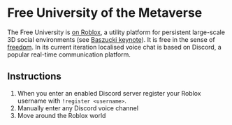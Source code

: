 # Free University of the Metaverse

The Free University is [on Roblox](https://www.roblox.com/games/6233302798/Metauni), a utility platform for persistent large-scale 3D social environments (see [Baszucki keynote](https://www.youtube.com/watch?v=G00GlCJc0mU)). It is free in the sense of [freedom](https://en.wikipedia.org/wiki/Free_University_of_Berlin). In its current iteration localised voice chat is based on Discord, a popular real-time communication platform.

## Instructions

1. When you enter an enabled Discord server register your Roblox username with `!register <username>`.
2. Manually enter any Discord voice channel
3. Move around the Roblox world
